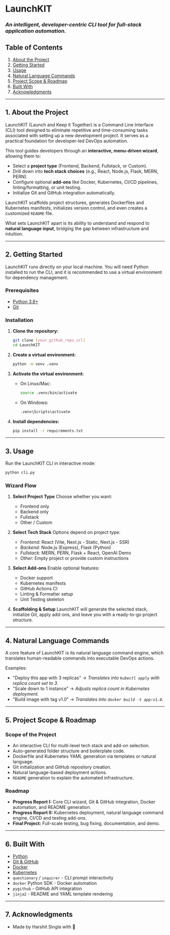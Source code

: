 # LaunchKIT

### *An intelligent, developer-centric CLI tool for full-stack application automation.*

## Table of Contents

1. [About the Project](#1-about-the-project)
2. [Getting Started](#2-getting-started)
3. [Usage](#3-usage)
4. [Natural Language Commands](#4-natural-language-commands)
5. [Project Scope & Roadmap](#5-project-scope--roadmap)
6. [Built With](#6-built-with)
7. [Acknowledgments](#7-acknowledgments)

---

## 1. About the Project

LaunchKIT (Launch and Keep it Together) is a Command Line Interface (CLI) tool designed to eliminate repetitive and time-consuming tasks associated with setting up a new development project. It serves as a practical foundation for developer-led DevOps automation.

This tool guides developers through an **interactive, menu-driven wizard**, allowing them to:

* Select a **project type** (Frontend, Backend, Fullstack, or Custom).
* Drill down into **tech stack choices** (e.g., React, Node.js, Flask, MERN, PERN).
* Configure optional **add-ons** like Docker, Kubernetes, CI/CD pipelines, linting/formatting, or unit testing.
* Initialize Git and GitHub integration automatically.

LaunchKIT scaffolds project structures, generates Dockerfiles and Kubernetes manifests, initializes version control, and even creates a customized `README` file.  

What sets LaunchKIT apart is its ability to understand and respond to **natural language input**, bridging the gap between infrastructure and intuition.

---

## 2. Getting Started

LaunchKIT runs directly on your local machine. You will need Python installed to run the CLI, and it is recommended to use a virtual environment for dependency management.

### Prerequisites

* [Python 3.8+](https://www.python.org/downloads/)
* [Git](https://git-scm.com/)

### Installation

1. **Clone the repository:**

   ```bash
   git clone [your_github_repo_url]
   cd LaunchKIT

2. **Create a virtual environment:**

   ```bash
   python -m venv .venv
   ```

3. **Activate the virtual environment:**

   * On Linux/Mac:

     ```bash
     source .venv/bin/activate
     ```
   * On Windows:

     ```bash
     .venv\Scripts\activate
     ```

4. **Install dependencies:**

   ```bash
   pip install -r requirements.txt
   ```

---

## 3. Usage

Run the LaunchKIT CLI in interactive mode:

```bash
python cli.py
```

### Wizard Flow

1. **Select Project Type**
   Choose whether you want:

   * Frontend only
   * Backend only
   * Fullstack
   * Other / Custom

2. **Select Tech Stack**
   Options depend on project type:

   * *Frontend:* React (Vite, Next.js - Static, Next.js - SSR)
   * *Backend:* Node.js (Express), Flask (Python)
   * *Fullstack:* MERN, PERN, Flask + React, OpenAI Demo
   * *Other:* Empty project or provide custom instructions

3. **Select Add-ons**
   Enable optional features:

   * Docker support
   * Kubernetes manifests
   * GitHub Actions CI
   * Linting & Formatter setup
   * Unit Testing skeleton

4. **Scaffolding & Setup**
   LaunchKIT will generate the selected stack, initialize Git, apply add-ons, and leave you with a ready-to-go project structure.

---

## 4. Natural Language Commands

A core feature of LaunchKIT is its natural language command engine, which translates human-readable commands into executable DevOps actions.

Examples:

* "Deploy this app with 3 replicas" → *Translates into `kubectl apply` with replica count set to 3.*
* "Scale down to 1 instance" → *Adjusts replica count in Kubernetes deployment.*
* "Build image with tag v1.0" → *Translates into `docker build -t app:v1.0`.*

---

## 5. Project Scope & Roadmap

### Scope of the Project

* An interactive CLI for multi-level tech stack and add-on selection.
* Auto-generated folder structure and boilerplate code.
* Dockerfile and Kubernetes YAML generation via templates or natural language.
* Git initialization and GitHub repository creation.
* Natural language-based deployment actions.
* `README` generation to explain the automated infrastructure.

### Roadmap

* **Progress Report I:** Core CLI wizard, Git & GitHub integration, Docker automation, and README generation.
* **Progress Report II:** Kubernetes deployment, natural language command engine, CI/CD and testing add-ons.
* **Final Project:** Full-scale testing, bug fixing, documentation, and demo.

---

## 6. Built With

* [Python](https://www.python.org/)
* [Git & GitHub](https://git-scm.com/)
* [Docker](https://www.docker.com/)
* [Kubernetes](https://kubernetes.io/)
* `questionary` / `inquirer` - CLI prompt interactivity
* `docker` Python SDK - Docker automation
* `pygithub` - GitHub API integration
* `jinja2` - README and YAML template rendering

---

## 7. Acknowledgments

* Made by Harshit Singla with 💓